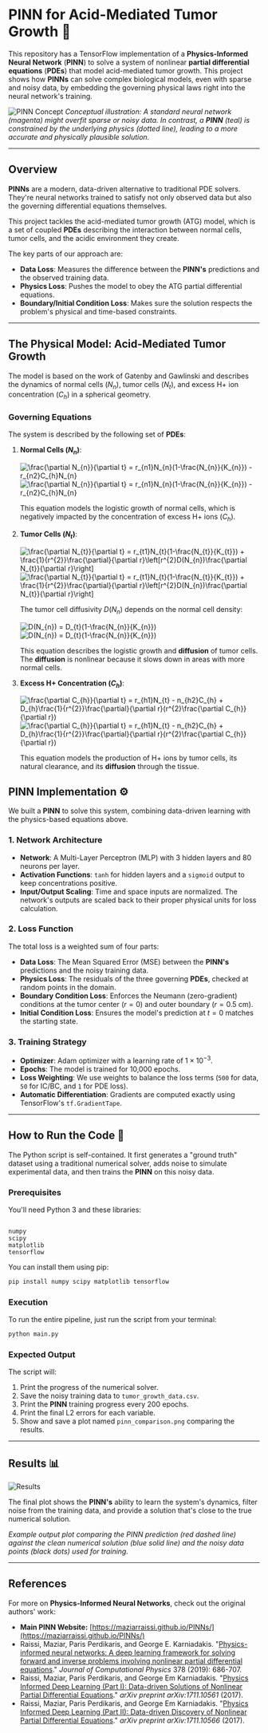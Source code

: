 # PINN for Acid-Mediated Tumor Growth 🧠

This repository has a TensorFlow implementation of a **Physics-Informed Neural Network** (**PINN**) to solve a system of nonlinear **partial differential equations** (**PDEs**) that model acid-mediated tumor growth. This project shows how **PINNs** can solve complex biological models, even with sparse and noisy data, by embedding the governing physical laws right into the neural network's training.

![PINN Concept](./Assets/concept.webp)
_Conceptual illustration: A standard neural network (magenta) might overfit sparse or noisy data. In contrast, a **PINN** (teal) is constrained by the underlying physics (dotted line), leading to a more accurate and physically plausible solution._

---

## Overview

**PINNs** are a modern, data-driven alternative to traditional PDE solvers. They're neural networks trained to satisfy not only observed data but also the governing differential equations themselves.

This project tackles the acid-mediated tumor growth (ATG) model, which is a set of coupled **PDEs** describing the interaction between normal cells, tumor cells, and the acidic environment they create.

The key parts of our approach are:

- **Data Loss**: Measures the difference between the **PINN's** predictions and the observed training data.
- **Physics Loss**: Pushes the model to obey the ATG partial differential equations.
- **Boundary/Initial Condition Loss**: Makes sure the solution respects the problem's physical and time-based constraints.

---

## The Physical Model: Acid-Mediated Tumor Growth

The model is based on the work of Gatenby and Gawlinski and describes the dynamics of normal cells ($N_n$), tumor cells ($N_t$), and excess H+ ion concentration ($C_h$) in a spherical geometry.

### Governing Equations

The system is described by the following set of **PDEs**:

1.  **Normal Cells ($N_n$)**:

    <img src="https://latex.codecogs.com/svg.latex?\frac{\partial&space;N_{n}}{\partial&space;t}&space;=&space;r_{n1}N_{n}(1-\frac{N_{n}}{K_{n}})&space;-&space;r_{n2}C_{h}N_{n}#gh-light-mode-only" title="\frac{\partial N_{n}}{\partial t} = r_{n1}N_{n}(1-\frac{N_{n}}{K_{n}}) - r_{n2}C_{h}N_{n}" />
    <img src="https://latex.codecogs.com/svg.latex?\color{white}\frac{\partial&space;N_{n}}{\partial&space;t}&space;=&space;r_{n1}N_{n}(1-\frac{N_{n}}{K_{n}})&space;-&space;r_{n2}C_{h}N_{n}#gh-dark-mode-only" title="\frac{\partial N_{n}}{\partial t} = r_{n1}N_{n}(1-\frac{N_{n}}{K_{n}}) - r_{n2}C_{h}N_{n}" />

    This equation models the logistic growth of normal cells, which is negatively impacted by the concentration of excess H+ ions ($C_h$).

2.  **Tumor Cells ($N_t$)**:

    <img src="https://latex.codecogs.com/svg.latex?\frac{\partial&space;N_{t}}{\partial&space;t}&space;=&space;r_{t1}N_{t}(1-\frac{N_{t}}{K_{t}})&space;&plus;&space;\frac{1}{r^{2}}\frac{\partial}{\partial&space;r}\left[r^{2}D(N_{n})\frac{\partial&space;N_{t}}{\partial&space;r}\right]#gh-light-mode-only" title="\frac{\partial N_{t}}{\partial t} = r_{t1}N_{t}(1-\frac{N_{t}}{K_{t}}) + \frac{1}{r^{2}}\frac{\partial}{\partial r}\left[r^{2}D(N_{n})\frac{\partial N_{t}}{\partial r}\right]" />
    <img src="https://latex.codecogs.com/svg.latex?\color{white}\frac{\partial&space;N_{t}}{\partial&space;t}&space;=&space;r_{t1}N_{t}(1-\frac{N_{t}}{K_{t}})&space;&plus;&space;\frac{1}{r^{2}}\frac{\partial}{\partial&space;r}\left[r^{2}D(N_{n})\frac{\partial&space;N_{t}}{\partial&space;r}\right]#gh-dark-mode-only" title="\frac{\partial N_{t}}{\partial t} = r_{t1}N_{t}(1-\frac{N_{t}}{K_{t}}) + \frac{1}{r^{2}}\frac{\partial}{\partial r}\left[r^{2}D(N_{n})\frac{\partial N_{t}}{\partial r}\right]" />

    The tumor cell diffusivity $D(N_{n})$ depends on the normal cell density:

    <img src="https://latex.codecogs.com/svg.latex?D(N_{n})&space;=&space;D_{t}(1-\frac{N_{n}}{K_{n}})#gh-light-mode-only" title="D(N_{n}) = D_{t}(1-\frac{N_{n}}{K_{n}})" />
    <img src="https://latex.codecogs.com/svg.latex?\color{white}D(N_{n})&space;=&space;D_{t}(1-\frac{N_{n}}{K_{n}})#gh-dark-mode-only" title="D(N_{n}) = D_{t}(1-\frac{N_{n}}{K_{n}})" />

    This equation describes the logistic growth and **diffusion** of tumor cells. The **diffusion** is nonlinear because it slows down in areas with more normal cells.

3.  **Excess H+ Concentration ($C_h$)**:

    <img src="https://latex.codecogs.com/svg.latex?\frac{\partial&space;C_{h}}{\partial&space;t}&space;=&space;r_{h1}N_{t}&space;-&space;n_{h2}C_{h}&space;&plus;&space;D_{h}\frac{1}{r^{2}}\frac{\partial}{\partial&space;r}(r^{2}\frac{\partial&space;C_{h}}{\partial&space;r})#gh-light-mode-only" title="\frac{\partial C_{h}}{\partial t} = r_{h1}N_{t} - n_{h2}C_{h} + D_{h}\frac{1}{r^{2}}\frac{\partial}{\partial r}(r^{2}\frac{\partial C_{h}}{\partial r})" />
    <img src="https://latex.codecogs.com/svg.latex?\color{white}\frac{\partial&space;C_{h}}{\partial&space;t}&space;=&space;r_{h1}N_{t}&space;-&space;n_{h2}C_{h}&space;&plus;&space;D_{h}\frac{1}{r^{2}}\frac{\partial}{\partial&space;r}(r^{2}\frac{\partial&space;C_{h}}{\partial&space;r})#gh-dark-mode-only" title="\frac{\partial C_{h}}{\partial t} = r_{h1}N_{t} - n_{h2}C_{h} + D_{h}\frac{1}{r^{2}}\frac{\partial}{\partial r}(r^{2}\frac{\partial C_{h}}{\partial r})" />

    This equation models the production of H+ ions by tumor cells, its natural clearance, and its **diffusion** through the tissue.

## PINN Implementation ⚙️

We built a **PINN** to solve this system, combining data-driven learning with the physics-based equations above.

### 1. Network Architecture

- **Network**: A Multi-Layer Perceptron (MLP) with 3 hidden layers and 80 neurons per layer.
- **Activation Functions**: `tanh` for hidden layers and a `sigmoid` output to keep concentrations positive.
- **Input/Output Scaling**: Time and space inputs are normalized. The network's outputs are scaled back to their proper physical units for loss calculation.

### 2. Loss Function

The total loss is a weighted sum of four parts:

- **Data Loss**: The Mean Squared Error (MSE) between the **PINN's** predictions and the noisy training data.
- **Physics Loss**: The residuals of the three governing **PDEs**, checked at random points in the domain.
- **Boundary Condition Loss**: Enforces the Neumann (zero-gradient) conditions at the tumor center ($r=0$) and outer boundary ($r=0.5$ cm).
- **Initial Condition Loss**: Ensures the model's prediction at $t=0$ matches the starting state.

### 3. Training Strategy

- **Optimizer**: Adam optimizer with a learning rate of $1 \times 10^{-3}$.
- **Epochs**: The model is trained for 10,000 epochs.
- **Loss Weighting**: We use weights to balance the loss terms (`500` for data, `50` for IC/BC, and `1` for PDE loss).
- **Automatic Differentiation**: Gradients are computed exactly using TensorFlow's `tf.GradientTape`.

---

## How to Run the Code 🚀

The Python script is self-contained. It first generates a "ground truth" dataset using a traditional numerical solver, adds noise to simulate experimental data, and then trains the **PINN** on this noisy data.

### Prerequisites

You'll need Python 3 and these libraries:

```

numpy
scipy
matplotlib
tensorflow

```

You can install them using pip:

```bash
pip install numpy scipy matplotlib tensorflow
```

### Execution

To run the entire pipeline, just run the script from your terminal:

```bash
python main.py
```

### Expected Output

The script will:

1.  Print the progress of the numerical solver.
2.  Save the noisy training data to `tumor_growth_data.csv`.
3.  Print the **PINN** training progress every 200 epochs.
4.  Print the final L2 errors for each variable.
5.  Show and save a plot named `pinn_comparison.png` comparing the results.

---

## Results 📊

![Results](./Assets/pinn_comparison.png)

The final plot shows the **PINN's** ability to learn the system's dynamics, filter noise from the training data, and provide a solution that's close to the true numerical solution.

_Example output plot comparing the PINN prediction (red dashed line) against the clean numerical solution (blue solid line) and the noisy data points (black dots) used for training._

---

## References

For more on **Physics-Informed Neural Networks**, check out the original authors' work:

- **Main PINN Website:** [https://maziarraissi.github.io/PINNs/](https://maziarraissi.github.io/PINNs/)
- Raissi, Maziar, Paris Perdikaris, and George E. Karniadakis. "[Physics-informed neural networks: A deep learning framework for solving forward and inverse problems involving nonlinear partial differential equations](https://www.sciencedirect.com/science/article/pii/S0021999118307125)." _Journal of Computational Physics_ 378 (2019): 686-707.
- Raissi, Maziar, Paris Perdikaris, and George Em Karniadakis. "[Physics Informed Deep Learning (Part I): Data-driven Solutions of Nonlinear Partial Differential Equations](https://arxiv.org/abs/1711.10561)." _arXiv preprint arXiv:1711.10561_ (2017).
- Raissi, Maziar, Paris Perdikaris, and George Em Karniadakis. "[Physics Informed Deep Learning (Part II): Data-driven Discovery of Nonlinear Partial Differential Equations](https://arxiv.org/abs/1711.10566)." _arXiv preprint arXiv:1711.10566_ (2017).
